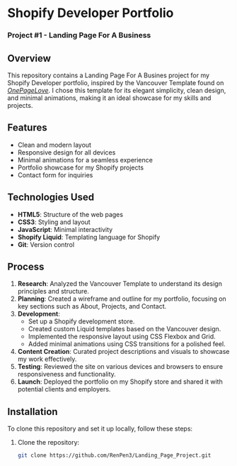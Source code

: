 # Shopify Developer Portfolio 
### Project #1 - Landing Page For A Business

## Overview

This repository contains a Landing Page For A Busines project for my Shopify Developer portfolio, inspired by the Vancouver Template found on _[OnePageLove](https://onepagelove.com/vancouver)_. I chose this template for its elegant simplicity, clean design, and minimal animations, making it an ideal showcase for my skills and projects.

<!-- ## Table of Contents

- [Features](#features)
- [Technologies Used](#technologies-used)
- [Process](#process)
- [Installation](#installation)
- [Usage](#usage)
- [Contributing](#contributing)
- [License](#license) -->

## Features

- Clean and modern layout
- Responsive design for all devices
- Minimal animations for a seamless experience
- Portfolio showcase for my Shopify projects
- Contact form for inquiries

## Technologies Used

- **HTML5**: Structure of the web pages
- **CSS3**: Styling and layout
- **JavaScript**: Minimal interactivity
- **Shopify Liquid**: Templating language for Shopify
- **Git**: Version control

## Process

1. **Research**: Analyzed the Vancouver Template to understand its design principles and structure.
2. **Planning**: Created a wireframe and outline for my portfolio, focusing on key sections such as About, Projects, and Contact.
3. **Development**:
   - Set up a Shopify development store.
   - Created custom Liquid templates based on the Vancouver design.
   - Implemented the responsive layout using CSS Flexbox and Grid.
   - Added minimal animations using CSS transitions for a polished feel.
4. **Content Creation**: Curated project descriptions and visuals to showcase my work effectively.
5. **Testing**: Reviewed the site on various devices and browsers to ensure responsiveness and functionality.
6. **Launch**: Deployed the portfolio on my Shopify store and shared it with potential clients and employers.

## Installation

To clone this repository and set it up locally, follow these steps:

1. Clone the repository:
   ```bash
   git clone https://github.com/RenPen3/Landing_Page_Project.git
